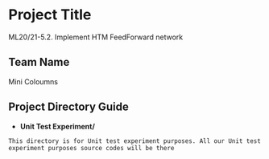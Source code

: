 # Project Title
ML20/21-5.2.	Implement HTM FeedForward network

## Team Name
Mini Coloumns

## Project Directory Guide

* **Unit Test Experiment/** 


```
This directory is for Unit test experiment purposes. All our Unit test experiment purposes source codes will be there

```












